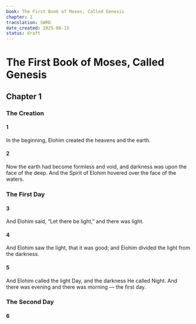 ```yaml
---
book: The First Book of Moses, Called Genesis
chapter: 1
translation: SWRD
date_created: 2025-06-15
status: draft
---
```


# The First Book of Moses, Called Genesis  
## Chapter 1  
### The Creation
#### 1  
In the beginning, Elohim created the heavens and the earth.
#### 2  
Now the earth had become formless and void, and darkness was upon the face of the deep. And the Spirit of Elohim hovered over the face of the waters.
### The First Day
#### 3  
And Elohim said, “Let there be light,” and there was light.
#### 4  
And Elohim saw the light, that it was good; and Elohim divided the light from the darkness.
#### 5  
And Elohim called the light Day, and the darkness He called Night. And there was evening and there was morning — the first day.
### The Second Day
#### 6

